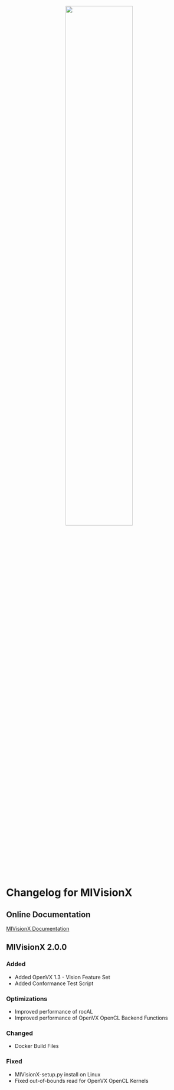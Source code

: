<p align="center"><img width="60%" src="https://github.com/GPUOpen-ProfessionalCompute-Libraries/MIVisionX/raw/master/docs/images/MIVisionX.png" /></p>

# Changelog for MIVisionX

## Online Documentation

[MIVisionX Documentation](https://gpuopen-professionalcompute-libraries.github.io/MIVisionX/)

## MIVisionX 2.0.0

### Added
- Added OpenVX 1.3 - Vision Feature Set
- Added Conformance Test Script

### Optimizations
- Improved performance of rocAL
- Improved performance of OpenVX OpenCL Backend Functions

### Changed
- Docker Build Files 

### Fixed
- MIVisionX-setup.py install on Linux
- Fixed out-of-bounds read for OpenVX OpenCL Kernels